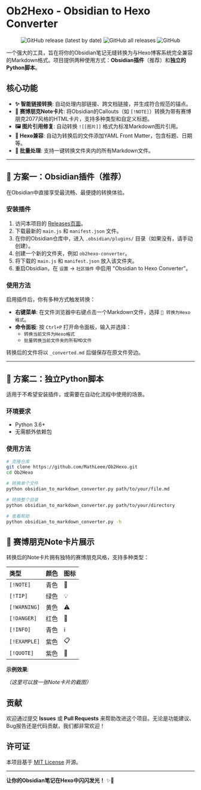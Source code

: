 # Ob2Hexo - Obsidian to Hexo Converter

<p align="center">
  <img src="https://img.shields.io/github/v/release/MathLeee/Ob2Hexo?style=for-the-badge" alt="GitHub release (latest by date)">
  <img src="https://img.shields.io/github/downloads/MathLeee/Ob2Hexo/total?style=for-the-badge" alt="GitHub all releases">
  <img src="https://img.shields.io/github/license/MathLeee/Ob2Hexo?style=for-the-badge" alt="GitHub">
</p>

一个强大的工具，旨在将你的Obsidian笔记无缝转换为与Hexo博客系统完全兼容的Markdown格式。项目提供两种使用方式：**Obsidian插件**（推荐）和**独立的Python脚本**。

## 核心功能

- **✨ 智能链接转换**: 自动处理内部链接、跨文档链接，并生成符合规范的锚点。
- **🎨 赛博朋克Note卡片**: 将Obsidian的Callouts（如 `[!NOTE]`）转换为带有赛博朋克2077风格的HTML卡片，支持多种类型和自定义标题。
- **🖼️ 图片引用修复**: 自动转换 `![[图片]]` 格式为标准Markdown图片引用。
- **📄 Hexo兼容**: 自动为转换后的文件添加YAML Front Matter，包含标题、日期等。
- **🚀 批量处理**: 支持一键转换文件夹内的所有Markdown文件。

---

## 🚀 方案一：Obsidian插件（推荐）

在Obsidian中直接享受最流畅、最便捷的转换体验。

### 安装插件

1.  访问本项目的 [Releases页面](https://github.com/MathLeee/Ob2Hexo/releases)。
2.  下载最新的 `main.js` 和 `manifest.json` 文件。
3.  在你的Obsidian仓库中，进入 `.obsidian/plugins/` 目录（如果没有，请手动创建）。
4.  创建一个新的文件夹，例如 `ob2hexo-converter`。
5.  将下载的 `main.js` 和 `manifest.json` 放入该文件夹。
6.  重启Obsidian，在 `设置` -> `社区插件` 中启用 "Obsidian to Hexo Converter"。

### 使用方法

启用插件后，你有多种方式触发转换：

- **右键菜单**: 在文件浏览器中右键点击一个Markdown文件，选择 `🔄 转换为Hexo格式`。
- **命令面板**: 按 `Ctrl+P` 打开命令面板，输入并选择：
    - `转换当前文件为Hexo格式`
    - `批量转换当前文件夹的所有MD文件`

转换后的文件将以 `_converted.md` 后缀保存在原文件旁边。

---

## 🐍 方案二：独立Python脚本

适用于不希望安装插件，或需要在自动化流程中使用的场景。

### 环境要求

- Python 3.6+
- 无需额外依赖包

### 使用方法

```bash
# 克隆仓库
git clone https://github.com/MathLeee/Ob2Hexo.git
cd Ob2Hexo

# 转换单个文件
python obsidian_to_markdown_converter.py path/to/your/file.md

# 转换整个目录
python obsidian_to_markdown_converter.py path/to/your/directory

# 查看帮助
python obsidian_to_markdown_converter.py -h
```

## 🎨 赛博朋克Note卡片展示

转换后的Note卡片拥有独特的赛博朋克风格，支持多种类型：

| 类型 | 颜色 | 图标 |
| :--- | :--- | :--- |
| `[!NOTE]` | 青色 | 📝 |
| `[!TIP]` | 绿色 | 💡 |
| `[!WARNING]`| 黄色 | ⚠️ |
| `[!DANGER]` | 红色 | 🚨 |
| `[!INFO]` | 青色 | ℹ️ |
| `[!EXAMPLE]`| 紫色 | 📋 |
| `[!QUOTE]` | 紫色 | 💬 |

**示例效果**:

*（这里可以放一张Note卡片的截图）*

## 贡献

欢迎通过提交 **Issues** 或 **Pull Requests** 来帮助改进这个项目。无论是功能建议、Bug报告还是代码贡献，我们都非常欢迎！

## 许可证

本项目基于 [MIT License](LICENSE) 开源。

---

**让你的Obsidian笔记在Hexo中闪闪发光！** ✨🚀
        
